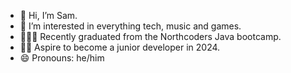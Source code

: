 - 👋 Hi, I’m Sam.
- 👀 I’m interested in everything tech, music and games.
- 👨🏻‍💻 Recently graduated from the Northcoders Java bootcamp.
- 🤞🏻 Aspire to become a junior developer in 2024.
- 😄 Pronouns: he/him
